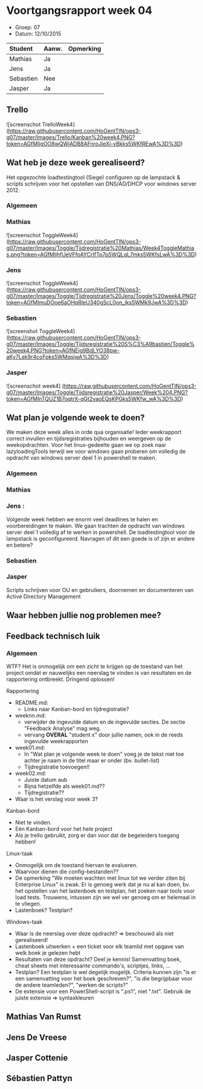 # Voortgangsrapport week 04

* Groep: 07
* Datum: 12/10/2015

| Student  | Aanw. | Opmerking |
| :---     | :---  | :---      |
| Mathias  |  Ja   |           |
| Jens     |  Ja   |           |
| Sebastien|  Nee   |           |
| Jasper   |  Ja   |           |

## Trello

![screenschot TrelloWeek4] (https://raw.githubusercontent.com/HoGentTIN/ops3-g07/master/Images/Trello/Kanban%20week4.PNG?token=AGfMljqOO8wQWjADB8AFnroJieXi-yBkks5WKfREwA%3D%3D)

## Wat heb je deze week gerealiseerd?
Het opgezochte loadtestingtool (Siege) configuren op de lampstack & scripts schrijven voor het opstellen van DNS/AD/DHCP voor windows server 2012.
### Algemeen

### Mathias
![screenschot ToggleWeek4] (https://raw.githubusercontent.com/HoGentTIN/ops3-g07/master/Images/Toggle/Tijdregistratie%20Mathias/Week4ToggleMathias.png?token=AGfMljhfUeVFfoAYCrIfTp7p5WQLqL7mks5WKfsLwA%3D%3D)

### Jens

![screenschot ToggleWeek4] (https://raw.githubusercontent.com/HoGentTIN/ops3-g07/master/Images/Toggle/Tijdregistratie%20Jens/Toggle%20week4.PNG?token=AGfMlmuDOoe6aOHqRleU340gScL0on_lks5WMk9JwA%3D%3D)

### Sebastien

![screenshot ToggleWeek4] (https://raw.githubusercontent.com/HoGentTIN/ops3-g07/master/Images/Toggle/Tijdsregistratie%20S%C3%A9bastien/Toggle%20week4.PNG?token=AGfNEjg9BdLYO38pw-aKy7Lek9r4coFpks5WMqsjwA%3D%3D)

### Jasper

![screenschot week4] (https://raw.githubusercontent.com/HoGentTIN/ops3-g07/master/Images/Toggle/Tijdsregistratie%20Jasper/Week%204.PNG?token=AGfMlnTQUZ1B7oqtrX-qGt2vaoEQsKPGks5WKfw_wA%3D%3D)

## Wat plan je volgende week te doen?
We maken deze week alles in orde qua organisatie! Ieder weekrapport correct invullen en tijdsregistraties bijhouden en weergeven op de weekopdrachten. Voor het linux-gedeelte gaan we op zoek naar lazyloadingTools terwijl we voor windows gaan proberen om volledig de opdracht van windows server deel 1 in powershell te maken.

### Algemeen
### Mathias
### Jens :
Volgende week hebben we enorm veel deadlines te halen en voorbereidingen te maken. We gaan trachten de opdracht van windows server deel 1 volledig af te werken in powershell.
De loadtestingtool voor de lampstack is geconfigureerd. Navragen of dit een goede is of zijn er andere en betere?
### Sebastien
### Jasper
Scripts schrijven voor OU en gebruikers, doornemen en documenteren van Active Directory Management

## Waar hebben jullie nog problemen mee?


## Feedback technisch luik

### Algemeen

WTF? Het is onmogelijk om een zicht te krijgen op de toestand van het project omdat er nauwelijks een neerslag te vinden is van resultaten en de rapportering ontbreekt. Dringend oplossen!

Rapportering

* README.md:
    * Links naar Kanban-bord en tijdregistratie?
* weeknn.md:
    * verwijder de ingevulde datum en de ingevulde secties. De sectie "Feedback Analyse" mag weg.
    * vervang **OVERAL** "student x" door jullie namen, ook in de reeds ingevulde weekrapporten
* week01.md:
    * In "Wat plan je volgende week te doen" voeg je de tekst niet toe achter je naam in de titel maar er onder (bv. bullet-list)
    * Tijdregistratie toevoegen!!
* week02.md:
    * Juiste datum aub
    * Bijna hetzelfde als week01.md??
    * Tijdregistratie??
* Waar is het verslag voor week 3?

Kanban-bord

* Niet te vinden.
* Eén Kanban-bord voor het hele project
* Als je trello gebruikt, zorg er dan voor dat de begeleiders toegang hebben!

Linux-taak

* Onmogelijk om de toestand hiervan te evalueren.
* Waarvoor dienen die config-bestanden??
* De opmerking "We moeten wachten met linux tot we verder ziten bij Enterprise Linux" is zwak. Er is genoeg werk dat je nu al kan doen, bv. het opstellen van het lastenboek en testplan, het zoeken naar tools voor load tests. Trouwens, intussen zijn we wel ver genoeg om er helemaal in te vliegen.
* Lastenboek? Testplan?

Windows-taak

* Waar is de neerslag over deze opdracht? => beschouwd als niet gerealiseerd!
* Lastenboek uitwerken + een ticket voor elk teamlid met opgave van welk boek je gelezen hebt
* Resultaten van deze opdracht? Deel je kennis! Samenvatting boek, cheat sheets met interessante commando's, scriptjes, links, ...
* Testplan? Een testplan is wel degelijk mogelijk. Criteria kunnen zijn "is er een samenvatting voor het boek geschreven?", "is die begrijpbaar voor de andere teamleden?", "werken de scripts?"
* De extensie voor een PowerShell-script is ".ps1", niet ".txt". Gebruik de juiste extensie => syntaxkleuren

## Mathias Van Rumst
## Jens De Vreese
## Jasper Cottenie
## Sébastien Pattyn


